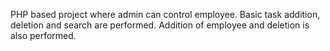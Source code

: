  PHP based project where admin can control employee. Basic task addition, deletion and search are performed. Addition of employee and deletion is also performed.
